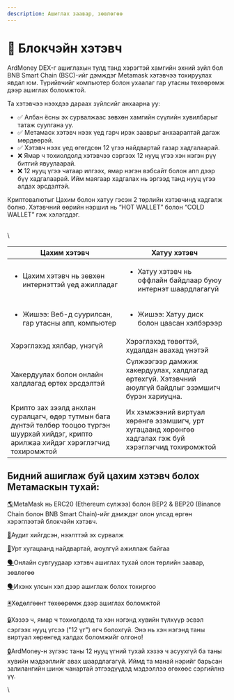 ```yaml
---
description: Ашиглах заавар, зөвлөгөө
---
```


# 🦊 Блокчэйн хэтэвч

ArdMoney DEX-г ашиглахын тулд танд хэрэгтэй хамгийн эхний зүйл бол BNB Smart Chain (BSC)-ийг дэмждэг Metamask хэтэвчээ тохируулах явдал юм. Түрийвчийг компьютер болон ухаалаг гар утасны төхөөрөмж дээр ашиглах боломжтой.



Та хэтэвчээ нээхдээ дараах зүйлсийг анхаарна уу:

* ✅ Албан ёсны эх сурвалжаас зөвхөн хамгийн сүүлийн хувилбарыг татаж суулгана уу.
* ✅ Метамаск хэтэвч нээх үед гарч ирэх зааврыг анхааралтай дагаж мөрдөөрэй.
* ✅ Хэтэвч нээх үед өгөгдсөн 12 үгээ найдвартай газар хадгалаарай.
* ❌ Ямар ч тохиолдолд хэтэвчээ сэргээх 12 нууц үгээ хэн нэгэн рүү битгий явуулаарай.
* ❌ 12 нууц үгээ чатаар илгээх, ямар нэгэн вэбсайт болон апп дээр бүү хадгалаарай. Ийм маягаар хадгалах нь эргээд танд нууц үгээ алдах эрсдэлтэй.

Криптовалютыг Цахим болон хатуу гэсэн 2 төрлийн хэтэвчинд хадгалж болно. Хэтэвчний өөрийн нэршил нь “HOT WALLET” болон “COLD WALLET” гэж хэлэгддэг.  &#x20;

\
\


| Цахим хэтэвч                                                                                                                                   | Хатуу хэтэвч                                                                                           |
| ---------------------------------------------------------------------------------------------------------------------------------------------- | ------------------------------------------------------------------------------------------------------ |
| <ul><li>Цахим хэтэвч нь зөвхөн интернэттэй үед ажилладаг </li></ul>                                                                            | <ul><li>Хатуу хэтэвч нь оффлайн байдлаар буюу интернэт шаардлагагүй</li></ul>                          |
| <ul><li>Жишээ: Веб-д суурилсан, гар утасны апп, компьютер</li></ul>                                                                            | <ul><li>Жишээ: Хатуу диск болон цаасан хэлбэрээр</li></ul>                                             |
| Хэрэглэхэд хялбар, үнэгүй                                                                                                                      | Хэрэглэхэд төвөгтэй, худалдан авахад үнэтэй                                                            |
| Хакердуулах болон онлайн халдлагад өртөх эрсдэлтэй                                                                                             | Сүлжээгээр дамжиж хакердуулах, халдлагад өртөхгүй. Хэтэвчний аюулгүй байдлыг эзэмшигч бүрэн хариуцна.  |
| Крипто зах зээлд анхлан суралцагч, өдөр тутмын бага дүнтэй төлбөр тооцоо түргэн шуурхай хийдэг, крипто арилжаа хийдэг хэрэглэгчид тохиромжтой  | Их хэмжээний виртуал хөрөнгө эзэмшигч, урт хугацаанд хөрөнгөө хадгалах гэж буй хэрэглэгчид тохиромжтой |



## Бидний ашиглаж буй цахим хэтэвч болох Метамаскын тухай:&#x20;

[🌎](https://emojipedia.org/globe-showing-americas/)MetaMask нь ERC20 (Ethereum сүлжээ) болон BEP2 & BEP20 (Binance Chain болон BNB Smart Chain)-ийг дэмждэг олон улсад өргөн хэрэглээтэй блокчэйн хэтэвч.&#x20;

[📜](https://emojipedia.org/scroll/)Аудит хийгдсэн, нээлттэй эх сурвалж

[🫶](https://emojipedia.org/heart-hands/)Урт хугацаанд найдвартай, аюулгүй ажиллаж байгаа&#x20;

[🗣️](https://emojipedia.org/speaking-head/)Онлайн сувгуудаар хэтэвч ашиглах тухай олон төрлийн заавар, зөвлөгөө

[🗣️](https://emojipedia.org/speaking-head/)Ихэнх улсын хэл дээр ашиглаж болох тохиргоо

[🖲️](https://emojipedia.org/trackball/)Хөдөлгөөнт төхөөрөмж дээр ашиглах боломжтой

[🔒](https://emojipedia.org/locked/)Хэзээ ч, ямар ч тохиолдолд та хэн нэгэнд хувийн түлхүүр эсвэл сэргээх нууц үгсээ  ("12 үг") өгч болохгүй. Энэ нь хэн нэгэнд таны виртуал хөрөнгөд халдах боломжийг олгоно!

[🔒](https://emojipedia.org/locked/)ArdMoney-н зүгээс таны 12 нууц үгний тухай хэзээ ч асуухгүй ба таны хувийн мэдээллийг авах шаардлагагүй. Иймд та манай нэрийг барьсан залилангийн шинж чанартай этгээдүүдэд мэдээллээ өгөхөөс сэргийлнэ үү.&#x20;

\
